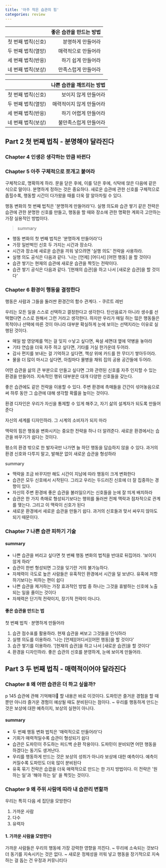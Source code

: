 ```yaml
---
title: '아주 작은 습관의 힘'
categories: review
---
```


<!-- p 81 -->

|                    | 좋은 습관을 만드는 방법 |
| -----------------: | ----------------------: |
| 첫 번째 법칙(신호) |       분명하게 만들어라 |
| 두 번째 법칙(열망) |     매력적으로 만들어라 |
| 세 번째 법칙(반응) |      하기 쉽게 만들어라 |
| 네 번째 법칙(보상) |     만족스럽게 만들어라 |

|                    | 나쁜 습관을 깨뜨리는 방법 |
| -----------------: | ------------------------: |
| 첫 번째 법칙(신호) |      보이지 않게 만들어라 |
| 두 번째 법칙(열망) |  매력적이지 않게 만들어라 |
| 세 번째 법칙(반응) |      하기 어렵게 만들어라 |
| 네 번째 법칙(보상) |     불만족스럽게 만들어라 |

## Part 2 첫 번째 법칙 - 분명해야 달라진다

### Chapter 4 인생은 생각하는 만큼 바뀐다

### Chapter 5 아주 구체적으로 쪼개고 붙여라

<!-- p112 -->

구체적으로, 명확하게 하라. 문을 닫은 후에, 이를 닦은 후에, 식탁에 앉은 다음에 같은 식으로 말이다. 분명하게 정하는 것은 중요하다. 새로운 습관에 관한 신호를 구체적으로 좁힐수록, 행동할 시간이 다가왔을 때를 더욱 잘 알아차릴 수 있다.

행동 변화의 첫 번째 법칙은 '분명하게 만들어라'다. 실행 의도롸 습관 쌓기 같은 전략은 습관에 관한 분명한 신호를 만들고, 행동을 할 때와 장소에 관한 명확한 계회극 고안하는 가장 실용적인 방법이다.

> summary

-   행동 변화의 첫 번째 법칙은 '분명하게 만들어라'다
-   가장 일반벅인 신호 두 가지는 시간과 장소다.
-   시간과 장소에 새로운 습관을 끼워 넣으려면 '실행 의도' 전략을 사용하라.
-   실행 의도 공식은 다음과 같다. '나는 [언제] [어디서] [어떤 행동] 을 할 것이다
-   습관 쌓기는 현재의 습관에 새로운 습관을 짝짓는 전략이다.
-   습관 쌓기 공식은 다음과 같다. '[현재의 습관]을 하고 나서 [새로운 습관]을 할 것이다'

### Chapter 6 환경이 행동을 결정한다

<!-- p 116 -->

행동은 사람과 그들을 둘러싼 환경간의 함수 관계다. - 쿠르트 레빈

우리는 모든 일을 스스로 선택하고 결정한다고 생각한다. 탄산음료가 아니라 생수를 선택했다면 스스로 원해서 그런 거라고 생각한다. 하지만 우리가 매일 하는 많은 행동들은 목적이나 선택에 따른 것이 아니라 대부분 확실하게 눈에 보이는 선택지라는 이유로 실행된 것이다.

<!-- p 120 -->

-   매일 밤 영양제를 먹는 걸 잊지 ㅇ낳고 싶다면, 욕설 세면대 옆에 약병을 놓아라
-   기타 연습을 더욱 자주 하고 싶다면, 기타를 거실 한가운데 두어라.
-   감사 편지를 보내는 걸 기억하고 싶다면, 책상 위에 카드를 한 무더기 쌓아두어라.
-   물을 더 많이 마시고 싶다면, 아침마다 물병을 채워 집의 공용 공간들에 두어라.

어떤 습관을 삶의 큰 부분으로 만들고 싶다면 그와 관련된 신호를 자주 인지할 수 있는 환경을 만들어라. 지속적인 행위 대부분은 대개 다양한 신호들을 갖는다.

좋은 습관에도 같은 전략을 이용할 수 있다. 주변 환경에 촉매들을 간간이 섞어놓음으로써 하루 동안 그 습관에 대해 생각할 확률을 높이는 것이다.

환경 디자인은 우리가 자신을 통제할 수 있게 해주고, 자기 삶의 설계자가 되도록 만들어 준다

자신의 세계를 디자인하라. 그 시계의 소비자가 되지 마라

<!-- p 123 -->

<!-- 불면증 환자들에게 피곤할 때만 침대에 누우라고 지시했다. 이들은 졸릴 때까지 다른 방에 가서 앉아 있어야 했다. 시간이 지나자 이들은 침대를 수면 행위와 연결시키기 시작했고, 침대에 누웠을 때 빨리 잠들 수 있었다. 이들은 뇌가 그 방에서 해야 할 행동이 휴대전화를 본다든가 텔레비전을 본다든가 시계를 뚦어져라 보고 있는 것이 아니라 잠이라는 사실을 습득한 것이다. -->

맥락의 힘은 행동을 변화시키는 중요한 전략을 하나 더 알려준다. 새로운 환경에서는 습관을 바꾸기가 쉽다는 것이다.

평소의 환경 밖으로 한 발자국만 나가면 늘 하던 행동을 답습하지 않을 수 있다. 과거의 환경 신호와 다투지 말고, 발해꾼 없이 새로운 습관을 형성하라

<!-- p 126 -->

summary

-   맥략을 조금 바꾸지만 해도 시간이 지남에 따라 행동이 크게 변화한다
-   습관은 모두 신호에서 시작된다. 그리고 우리는 두드러진 신호에 더 잘 집중하는 경향이 있다.
-   자신의 주변 환경에 좋은 습관을 불러일으키는 신호들을 눈에 잘 띄게 배치하라
-   습관은 한 가지 촉매로 형성되기보다는 행위를 둘러싼 전체 맥락과 점차적으로 관계를 맺는다. 그리고 이 맥락이 신호가 된다
-   새로운 환경에서 새로운 습관을 만들기 쉽다. 과거의 신호들과 맞서 싸우지 않아도 되기 때문이다.

### Chapter 7 나쁜 습관 피하기 기술

#### summary

-   나쁜 습관을 버리고 싶다면 첫 번째 행동 변화의 법칙을 반대로 뒤집어라. '보이지 않게 하라'
-   습관이 한번 형성되면 그것을 잊기란 거의 불가능하다.
-   자제력이 극도로 높은 사람들은 유혹적인 환경에서 시간을 덜 보낸다. 유혹에 저항하기보다는 피하는 편이 쉽다
-   나쁜 습관을 제거하는 가장 효과적인 방법 중 하나는 그것을 휴발하는 신호에 노출되는 일을 줄이는 것이다
-   자제력은 단기적 전략이지, 장기적 전략이 아니다.

#### 좋은 습관을 만드는 법

첫 번째 법칙 · 분명하게 만들어라

1. 습관 점수표를 활용하라. 현재 습관을 써보고 그것들을 인식하라
2. 실행 의도를 이용하라. '나는 [언제][어디서][어떤 행동]을 할 것이다'
3. 습관 쌓기를 이용하라. '[현재의 습관]을 하고 나서 [새로운 습관]을 할 것이다'
4. 환경을 디자인하라. 좋은 습관의 신호를 분영하게, 눈에 보이게 만들어라.

## Part 3 두 번째 법칙 - 매력적이어야 달라진다

### Chapter 8 왜 어떤 습관은 더 하고 싶을까?

p 145 습관에 관해 기억해야 할 내용은 바로 이것이다. 도파민은 즐거운 경험을 할 때뿐만 아니라 즐거운 경험이 예상될 때도 분비된다는 점이다. ~ 우리를 행동하게 만드는 것은 보상에 대한 예측이지, 보상의 실현이 아니다.

#### summary

-   두 번째 행동 변화 법칙은 '매력적으로 만들어라'다
-   기회가 매력적일수록 습관이 형성되기 쉽다
-   습관은 도파민이 주도하는 피드백 순환 작용이다. 도파민이 분비되면 어떤 행동을 하겠다는 동기도 생겨난다.
-   우리를 행동하게 만드는 것은 보상의 성취가 아니라 보상에 대한 예측이다. 예측이 커질수록 도파민도 더욱 많이 분비된다
-   유혹 묶기 전략은 습괍을 더욱 매력적으로 만드는 한 가지 방법이다. 이 전략은 '원하는 일'과 '해야 하는 일' 을 짝짓는 것이다.

### Chapter 9 왜 주위 사람에 따라 내 습관리 변할까

<!-- p 157  -->

우리는 특히 다음 세 집단을 모방한다

1. 가까운 사람
2. 다수
3. 유력자

#### 1. 가까운 사람을 모방한다

가까운 사람들은 우리의 행동에 가장 강력한 영향을 끼친다. ~ 무리에 소속되는 것보다 더 동기를 지속시키는 것은 없다. ~ 새로운 정체성을 끼워 넣고 행동을 장기적으로 지속하는 걸 돕는 건 우정과 커뮤니티다
